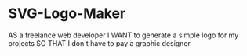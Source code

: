 # SVG-Logo-Maker
AS a freelance web developer
I WANT to generate a simple logo for my projects
SO THAT I don't have to pay a graphic designer
